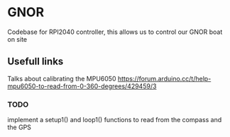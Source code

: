 # GNOR

Codebase for RPI2040 controller, this allows us to control our GNOR boat on site

## Usefull links

Talks about calibrating the MPU6050
<https://forum.arduino.cc/t/help-mpu6050-to-read-from-0-360-degrees/429459/3>

### TODO

implement a setup1() and loop1() functions to read from the compass and the GPS
